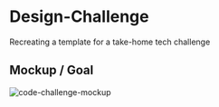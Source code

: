 # Design-Challenge

Recreating a template for a take-home tech challenge

## Mockup / Goal

![code-challenge-mockup](https://user-images.githubusercontent.com/110164826/206954593-b01737b3-0e85-4c33-87cd-bb7cac988ec7.png)

